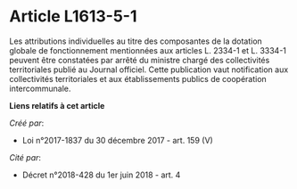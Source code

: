# Article L1613-5-1

Les attributions individuelles au titre des composantes de la dotation globale de fonctionnement mentionnées aux articles L.
2334-1 et L. 3334-1 peuvent être constatées par arrêté du ministre chargé des collectivités territoriales publié au Journal
officiel. Cette publication vaut notification aux collectivités territoriales et aux établissements publics de coopération
intercommunale.

**Liens relatifs à cet article**

_Créé par_:

  - Loi n°2017-1837 du 30 décembre 2017 - art. 159 (V)

_Cité par_:

  - Décret n°2018-428 du 1er juin 2018 - art. 4
